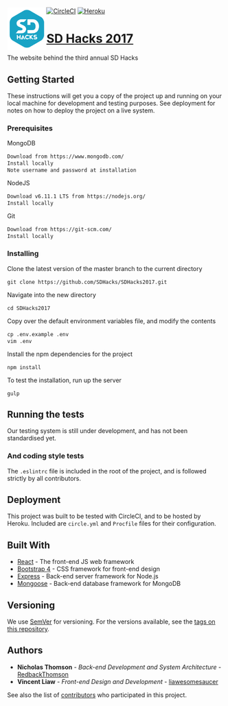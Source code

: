 # <img src="static/assets/img/logo.png" height="100" style="float:left;">
[![CircleCI](https://circleci.com/gh/SDHacks/SDHacks2017.svg?style=svg)](https://circleci.com/gh/SDHacks/SDHacks2017) [![Heroku](http://heroku-badge.herokuapp.com/?app=sdhacks2017-prod&style=flat)](https://www.sdhacks.io/)

# [SD Hacks 2017](https://sdhacks.io/) 

The website behind the third annual SD Hacks

## Getting Started

These instructions will get you a copy of the project up and running on your local machine for development and testing purposes. See deployment for notes on how to deploy the project on a live system.

### Prerequisites

MongoDB
```
Download from https://www.mongodb.com/
Install locally
Note username and password at installation
```

NodeJS
```
Download v6.11.1 LTS from https://nodejs.org/
Install locally
```

Git
```
Download from https://git-scm.com/
Install locally
```

### Installing

Clone the latest version of the master branch to the current directory

```
git clone https://github.com/SDHacks/SDHacks2017.git
```

Navigate into the new directory
```
cd SDHacks2017
```

Copy over the default environment variables file, and modify the contents
```
cp .env.example .env
vim .env
```

Install the npm dependencies for the project
```
npm install
```

To test the installation, run up the server
```
gulp
```

## Running the tests

Our testing system is still under development, and has not been standardised yet.

### And coding style tests

The ```.eslintrc``` file is included in the root of the project, and is followed strictly by all contributors.

## Deployment

This project was built to be tested with CircleCI, and to be hosted by Heroku.
Included are ```circle.yml``` and ```Procfile``` files for their configuration.

## Built With

* [React](https://facebook.github.io/react/) - The front-end JS web framework
* [Bootstrap 4](https://v4-alpha.getbootstrap.com/) - CSS framework for front-end design
* [Express](http://expressjs.com/) - Back-end server framework for Node.js
* [Mongoose](http://mongoosejs.com/) - Back-end database framework for MongoDB

## Versioning

We use [SemVer](http://semver.org/) for versioning. For the versions available, see the [tags on this repository](https://github.com/SDHacks/SDHacks2017/tags). 

## Authors

* **Nicholas Thomson** - *Back-end Development and System Architecture* - [RedbackThomson](https://rdbk.tv/)
* **Vincent Liaw** - *Front-end Design and Development* - [liawesomesaucer](https://github.com/liawesomesaucer)

See also the list of [contributors](https://github.com/SDHacks/SDHacks2017/contributors) who participated in this project.
